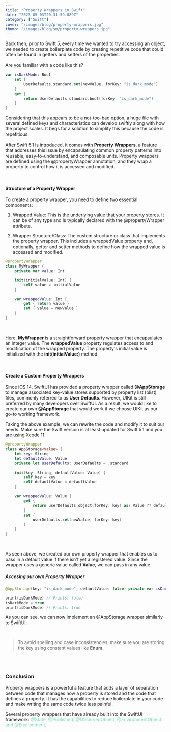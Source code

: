 ```yaml
---
title: "Property Wrappers in Swift"
date: "2023-05-03T20:31:59.889Z"
category: ["Swift"]
cover: "/images/blog/property-wrappers.jpg"
thumb: "/images/blog/sm/property-wrappers.jpg"
---
```


Back then, prior to Swift 5, every time we wanted to try accessing an object, we needed to create boilerplate code by creating repetitive code that could often be found in getters and setters of the properties.
<br><br>
Are you familiar with a code like this?

```Swift
var isDarkMode: Bool
    set {
        UserDefaults.standard.set(newValue, forKey: "is_dark_mode")
    }
    get {
        return UserDefaults.standard.bool(forKey: "is_dark_mode")
    }
}
```

Considering that this appears to be a not-too-bad option, a huge file with several defined keys and characteristics can develop swiftly along with how the project scales. It begs for a solution to simplify this because the code is repetitious.
<br><br>
After Swift 5.1 is introduced, it comes with **Property Wrappers**, a feature that addresses this issue by encapsulating common property patterns into reusable, easy-to-understand, and composable units. Property wrappers are defined using the @propertyWrapper annotation, and they wrap a property to control how it is accessed and modified.

<br>

#### Structure of a Property Wrapper

To create a property wrapper, you need to define two essential components:

1. Wrapped Value: This is the underlying value that your property stores. It can be of any type and is typically declared with the @propertyWrapper attribute.

2. Wrapper Structure/Class: The custom structure or class that implements the property wrapper. This includes a wrappedValue property and, optionally, getter and setter methods to define how the wrapped value is accessed and modified.

```swift
@propertyWrapper
class MyWrapper {
    private var value: Int

    init(initialValue: Int) {
        self.value = initialValue
    }

    var wrappedValue: Int {
        get { return value }
        set { value = newValue }
    }
}
```

<br>

Here, **MyWrapper** is a straightforward property wrapper that encapsulates an integer value. The **wrappedValue** property regulates access to and modification of the wrapped property. The property's initial value is initialized with the **init(initialValue:)** method.

<br>

#### Create a Custom Property Wrappers

Since iOS 14, SwiftUI has provided a property wrapper called **@AppStorage** to manage associated key-value stores supported by property list (plist) files, commonly referred to as **User Defaults**. However, UIKit is still preferred by many developers over SwiftUI. As a result, we would like to create our own **@AppStorage** that would work if we choose UIKit as our go-to working framework.

Taking the above example, we can rewrite the code and modify it to suit our needs. Make sure the Swift version is at least updated for Swift 5.1 and you are using Xcode 11.

```swift
@propertyWrapper
class AppStorage<Value> {
    let key: String
    let defaultValue: Value
    private let userDefaults: UserDefaults = .standard

    init(key: String, defaultValue: Value) {
        self.key = key
        self.defaultValue = defaultValue
    }

    var wrappedValue: Value {
        get {
            return userDefaults.object(forKey: key) as? Value ?? defaultValue
        }
        set {
            userDefaults.set(newValue, forKey: key)
        }
    }
}
```

<br>

As seen above, we created our own property wrapper that enables us to pass in a default value if there isn't yet a registered value. Since the wrapper uses a generic value called **Value**, we can pass in any value.

##### Accesing our own Property Wrapper

```swift
@AppStorage(key: "is_dark_mode", defaultValue: false) private var isDarkMode: Bool

print(isDarkMode) // Prints: false
isDarkMode = true
print(isDarkMode) // Prints: true

```

As you can see, we can now implement an @AppStorage wrapper similarly to SwiftUI.

<br>

> To avoid spelling and case inconsistencies, make sure you are storing the key using constant values like **Enum**.

<br><br>

### Conclusion

Property wrappers is a powerful a feature that adds a layer of separation between code that manages how a property is stored and the code that defines a property. It has the capabilities to reduce boilerplate in your code and make writing the same code twice less painful.

Several property wrappers that have already built into the SwiftUI framework: <font color="#72E2AE">@State, @Published, @ObservedObject, @EnvironmentObject and @Environment</font>.
